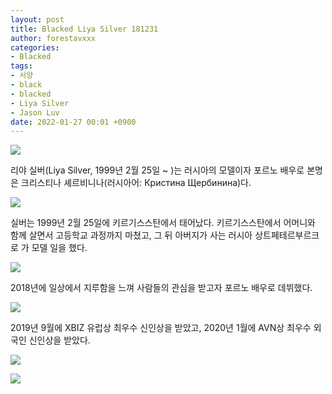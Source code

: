 ```yaml
---
layout: post
title: Blacked Liya Silver 181231
author: forestavxxx
categories: 
- Blacked
tags:
- 서양
- black
- blacked
- Liya Silver
- Jason Luv
date: 2022-01-27 00:01 +0900
---
```



![](https://raw.githubusercontent.com/forestavxxx/forestavxxx.github.io/main/_images/Liya%20Silver/Liya%20Silver1.jpg)


리야 실버(Liya Silver, 1999년 2월 25일 ~ )는 러시아의 모델이자 포르노 배우로 본명은 크리스티나 셰르비니나(러시아어: Кристина Щербинина)다.


![](https://raw.githubusercontent.com/forestavxxx/forestavxxx.github.io/main/_images/Liya%20Silver/Liya%20Silver2.jpg)



실버는 1999년 2월 25일에 키르기스스탄에서 태어났다. 키르기스스탄에서 어머니와 함께 살면서 고등학교 과정까지 마쳤고, 그 뒤 아버지가 사는 러시아 상트페테르부르크로 가 모델 일을 했다.



![](https://raw.githubusercontent.com/forestavxxx/forestavxxx.github.io/main/_images/Liya%20Silver/Liya%20Silver3.jpg)



2018년에 일상에서 지루함을 느껴 사람들의 관심을 받고자 포르노 배우로 데뷔했다.



![](https://raw.githubusercontent.com/forestavxxx/forestavxxx.github.io/main/_images/Liya%20Silver/Liya%20Silver4.jpg)




2019년 9월에 XBIZ 유럽상 최우수 신인상을 받았고, 2020년 1월에 AVN상 최우수 외국인 신인상을 받았다.



![](https://raw.githubusercontent.com/forestavxxx/forestavxxx.github.io/main/_images/Liya%20Silver/Liya%20Silver5.jpg)

![](https://raw.githubusercontent.com/forestavxxx/forestavxxx.github.io/main/_images/Liya%20Silver/Liya%20Silver6.jpg)

